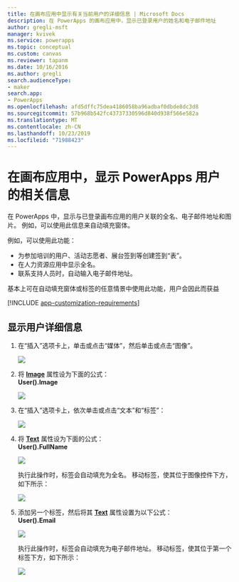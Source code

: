 ```yaml
---
title: 在画布应用中显示有关当前用户的详细信息 | Microsoft Docs
description: 在 PowerApps 的画布应用中，显示已登录用户的姓名和电子邮件地址
author: gregli-msft
manager: kvivek
ms.service: powerapps
ms.topic: conceptual
ms.custom: canvas
ms.reviewer: tapanm
ms.date: 10/16/2016
ms.author: gregli
search.audienceType:
- maker
search.app:
- PowerApps
ms.openlocfilehash: afd5dffc75dea4186058ba96adbaf0dbde8dc3d8
ms.sourcegitcommit: 57b968b542fc43737330596d840d938f566e582a
ms.translationtype: MT
ms.contentlocale: zh-CN
ms.lasthandoff: 10/23/2019
ms.locfileid: "71988423"
---
```

# <a name="show-information-about-a-powerapps-user-in-a-canvas-app"></a>在画布应用中，显示 PowerApps 用户的相关信息

在 PowerApps 中，显示与已登录画布应用的用户关联的全名、电子邮件地址和图片。 例如，可以使用此信息来自动填充窗体。

例如，可以使用此功能：

* 为参加培训的用户、活动志愿者、展台签到等创建签到“表”。
* 在人力资源应用中显示全名。
* 联系支持人员时，自动输入电子邮件地址。

基本上可在自动填充窗体或标签的任意情景中使用此功能，用户会因此而获益

[!INCLUDE [app-customization-requirements](../../includes/app-customization-requirements.md)]

## <a name="show-user-details"></a>显示用户详细信息

1. 在“插入”选项卡上，单击或点击“媒体”，然后单击或点击“图像”。
   
   ![][2]
2. 将 **[Image](controls/properties-visual.md)** 属性设为下面的公式：
   <br>**User().Image**
   
    ![][3]
3. 在“插入”选项卡上，依次单击或点击“文本”和“标签”：  
   
    ![][4]
4. 将 **[Text](controls/properties-core.md)** 属性设为下面的公式：
   <br>**User().FullName**
   
   ![][6]
   
   执行此操作时，标签会自动填充为全名。 移动标签，使其位于图像控件下方，如下所示：
   
   ![][5]
5. 添加另一个标签，然后将其 **[Text](controls/properties-core.md)** 属性设置为以下公式：
   <br>**User().Email**  
   
    ![][8]
   
    执行此操作时，标签会自动填充为电子邮件地址。 移动标签，使其位于第一个标签下方，如下所示：  
   
    ![][7]

[2]: ./media/show-current-user/add-image.png
[3]: ./media/show-current-user/imageproperty.png
[4]: ./media/show-current-user/insertlabel.png
[5]: ./media/show-current-user/label.png
[6]: ./media/show-current-user/textproperty.png
[7]: ./media/show-current-user/secondlabel.png
[8]: ./media/show-current-user/email.png
[9]: ./media/show-current-user/preview.png

